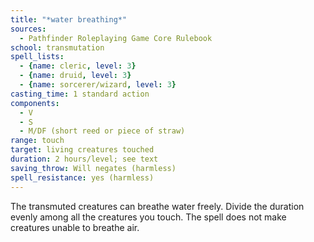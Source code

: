 ```yaml
---
title: "*water breathing*"
sources:
  - Pathfinder Roleplaying Game Core Rulebook
school: transmutation
spell_lists:
  - {name: cleric, level: 3}
  - {name: druid, level: 3}
  - {name: sorcerer/wizard, level: 3}
casting_time: 1 standard action
components:
  - V
  - S
  - M/DF (short reed or piece of straw)
range: touch
target: living creatures touched
duration: 2 hours/level; see text
saving_throw: Will negates (harmless)
spell_resistance: yes (harmless)
---
```


The transmuted creatures can breathe water freely. Divide the duration evenly among all the creatures you touch. The spell does not make creatures unable to breathe air.

